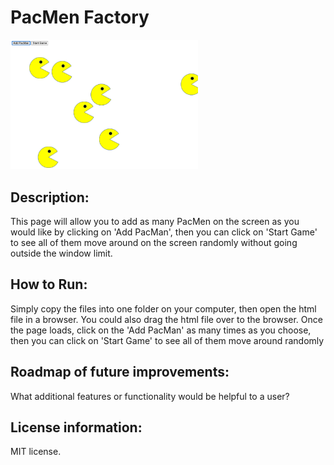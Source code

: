 # PacMen Factory

<img src="https://github.com/jessica-medley/pacman-factory/blob/main/pacmanscreenshot.png" width='300'/>

## Description: 
This page will allow you to add as many PacMen on the screen as you would like by clicking on 'Add PacMan', then you can click on 'Start Game' to see all of them move around on the screen randomly without going outside the window limit.

## How to Run: 
Simply copy the files into one folder on your computer, then open the html file in a browser. You could also drag the html file over to the browser. Once the page loads, click on the 'Add PacMan' as many times as you choose, then you can click on 'Start Game' to see all of them move around randomly

## Roadmap of future improvements: 
What additional features or functionality would be helpful to a user? 

## License information: 
MIT license. 
